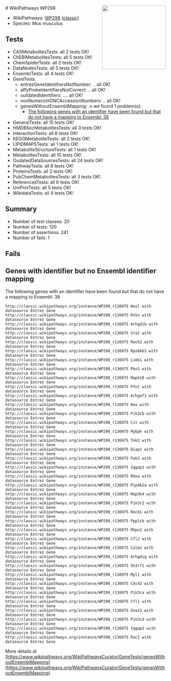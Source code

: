 <img style="float: right; width: 200px" src="https://upload.wikimedia.org/wikipedia/commons/thumb/8/83/Wplogo_with_text_500.png/640px-Wplogo_with_text_500.png" />
# WikiPathways WP298

* WikiPathways: [WP298](https://wikipathways.org/pathways/WP298) ([classic](https://classic.wikipathways.org/instance/WP298))
* Species: Mus musculus
## Tests
* CASMetabolitesTests: all 2 tests OK!
* ChEBIMetabolitesTests: all 5 tests OK!
* ChemSpiderTests: all 2 tests OK!
* DataNodesTests: all 5 tests OK!
* EnsemblTests: all 4 tests OK!
* GeneTests
    * entrezGeneIdentifiersNotNumber: .. all OK!
    * affyProbeIdentifiersNotCorrect: .. all OK!
    * outdatedIdentifiers: .... all OK!
    * nonNumericHGNCAccessionNumbers: .. all OK!
    * genesWithoutEnsemblMapping: .x we found 1 problem(s):
        * [The following genes with an identifier have been found but that do not have a mapping to Ensembl: 38](#c4e54353)
* GeneralTests: all 15 tests OK!
* HMDBSecMetabolitesTests: all 3 tests OK!
* InteractionTests: all 8 tests OK!
* KEGGMetaboliteTests: all 2 tests OK!
* LIPIDMAPSTests: all 1 tests OK!
* MetaboliteStructureTests: all 1 tests OK!
* MetabolitesTests: all 15 tests OK!
* OudatedDataSourcesTests: all 24 tests OK!
* PathwayTests: all 8 tests OK!
* ProteinsTests: all 2 tests OK!
* PubChemMetabolitesTests: all 3 tests OK!
* ReferencesTests: all 6 tests OK!
* UniProtTests: all 5 tests OK!
* WikidataTests: all 4 tests OK!


## Summary

* Number of test classes: 20
* Number of tests: 120
* Number of assertions: 241
* Number of fails: 1

## Fails

<a name="c4e54353" />

## Genes with identifier but no Ensembl identifier mapping

The following genes with an identifier have been found but that do not have a mapping to Ensembl: 38
```
http://classic.wikipathways.org/instance/WP298_r136975 Wasl with datasource Entrez Gene
http://classic.wikipathways.org/instance/WP298_r136975 Rtkn with datasource Entrez Gene
http://classic.wikipathways.org/instance/WP298_r136975 Arhgdib with datasource Entrez Gene
http://classic.wikipathways.org/instance/WP298_r136975 Sra1 with datasource Entrez Gene
http://classic.wikipathways.org/instance/WP298_r136975 Rock2 with datasource Entrez Gene
http://classic.wikipathways.org/instance/WP298_r136975 Rps6kb1 with datasource Entrez Gene
http://classic.wikipathways.org/instance/WP298_r136975 Limk1 with datasource Entrez Gene
http://classic.wikipathways.org/instance/WP298_r136975 Pkn1 with datasource Entrez Gene
http://classic.wikipathways.org/instance/WP298_r136975 Mapk10 with datasource Entrez Gene
http://classic.wikipathways.org/instance/WP298_r136975 Pfn1 with datasource Entrez Gene
http://classic.wikipathways.org/instance/WP298_r136975 Arhgef1 with datasource Entrez Gene
http://classic.wikipathways.org/instance/WP298_r136975 Was with datasource Entrez Gene
http://classic.wikipathways.org/instance/WP298_r136975 Pik3cb with datasource Entrez Gene
http://classic.wikipathways.org/instance/WP298_r136975 Cit with datasource Entrez Gene
http://classic.wikipathways.org/instance/WP298_r136975 Mybph with datasource Entrez Gene
http://classic.wikipathways.org/instance/WP298_r136975 Tnk2 with datasource Entrez Gene
http://classic.wikipathways.org/instance/WP298_r136975 Diap1 with datasource Entrez Gene
http://classic.wikipathways.org/instance/WP298_r136975 Pak3 with datasource Entrez Gene
http://classic.wikipathways.org/instance/WP298_r136975 Iqgap1 with datasource Entrez Gene
http://classic.wikipathways.org/instance/WP298_r136975 Rhoa with datasource Entrez Gene
http://classic.wikipathways.org/instance/WP298_r136975 Pip4k2a with datasource Entrez Gene
http://classic.wikipathways.org/instance/WP298_r136975 Map3k4 with datasource Entrez Gene
http://classic.wikipathways.org/instance/WP298_r136975 Pik3r2 with datasource Entrez Gene
http://classic.wikipathways.org/instance/WP298_r136975 Rock1 with datasource Entrez Gene
http://classic.wikipathways.org/instance/WP298_r136975 Ppp1cb with datasource Entrez Gene
http://classic.wikipathways.org/instance/WP298_r136975 Rhpn2 with datasource Entrez Gene
http://classic.wikipathways.org/instance/WP298_r136975 Cfl2 with datasource Entrez Gene
http://classic.wikipathways.org/instance/WP298_r136975 Calm1 with datasource Entrez Gene
http://classic.wikipathways.org/instance/WP298_r136975 Arhgdig with datasource Entrez Gene
http://classic.wikipathways.org/instance/WP298_r136975 Sh3rf1 with datasource Entrez Gene
http://classic.wikipathways.org/instance/WP298_r136975 Myl1 with datasource Entrez Gene
http://classic.wikipathways.org/instance/WP298_r136975 Cdc42 with datasource Entrez Gene
http://classic.wikipathways.org/instance/WP298_r136975 Pik3ca with datasource Entrez Gene
http://classic.wikipathways.org/instance/WP298_r136975 Cfl1 with datasource Entrez Gene
http://classic.wikipathways.org/instance/WP298_r136975 Gna13 with datasource Entrez Gene
http://classic.wikipathways.org/instance/WP298_r136975 Pik3cd with datasource Entrez Gene
http://classic.wikipathways.org/instance/WP298_r136975 Iqgap2 with datasource Entrez Gene
http://classic.wikipathways.org/instance/WP298_r136975 Rac1 with datasource Entrez Gene
```

More details at [https://www.wikipathways.org/WikiPathwaysCurator/GeneTests/genesWithoutEnsemblMapping](https://www.wikipathways.org/WikiPathwaysCurator/GeneTests/genesWithoutEnsemblMapping)

